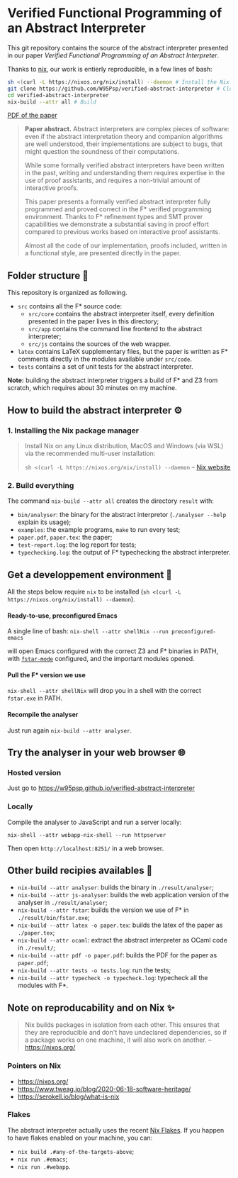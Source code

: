 # Verified Functional Programming of an Abstract Interpreter

This git repository contains the source of the abstract interpreter
presented in our paper *Verified Functional Programming of an Abstract
Interpreter*.

Thanks to [nix](https://nixos.org/), our work is entierly
reproducible, in a few lines of bash:
```bash
sh <(curl -L https://nixos.org/nix/install) --daemon # Install the Nix package manager
git clone https://github.com/W95Psp/verified-abstract-interpreter # Clone this repo
cd verified-abstract-interpreter
nix-build --attr all # Build
```

[PDF of the paper](dist/paper.pdf)

> **Paper abstract.** Abstract interpreters are complex pieces of software: even if the
> abstract interpretation theory and companion algorithms are well
> understood, their implementations are subject to bugs, that might
> question the soundness of their computations.
> 
> While some formally verified abstract interpreters have been written
> in the past, writing and understanding them requires expertise in the
> use of proof assistants, and requires a non-trivial amount of
> interactive proofs.
> 
> This paper presents a formally verified abstract interpreter fully
> programmed and proved correct in the F* verified programming
> environment. Thanks to F* refinement types and SMT prover capabilities
> we demonstrate a substantial saving in proof effort compared to
> previous works based on interactive proof assistants.
> 
> Almost all the code of our implementation, proofs included, written in
> a functional style, are presented directly in the paper.

## Folder structure 📂

This repository is organized as following.
 - `src` contains all the F* source code:
   + `src/core` contains the abstract interpreter itself, every
      definition presented in the paper lives in this directory;
   + `src/app` contains the command line frontend to the abstract
	  interpreter;
   + `src/js` contains the sources of the web wrapper.
 - `latex` contains LaTeX supplementary files, but the paper is
   written as F* comments directly in the modules available under
   `src/code`.
 - `tests` contains a set of unit tests for the abstract interpreter.

**Note:** building the abstract interpreter triggers a build of F* and
Z3 from scratch, which requires about 30 minutes on my machine.

## How to build the abstract interpreter ⚙
### 1. Installing the Nix package manager

> Install Nix on any Linux distribution, MacOS and Windows (via WSL)
> via the recommended multi-user installation:
>
> `sh <(curl -L https://nixos.org/nix/install) --daemon` – [Nix website](https://nixos.org/guides/install-nix.html)

### 2. Build everything
The command `nix-build --attr all` creates the directory `result` with:
 - `bin/analyser`: the binary for the abstract interpretor (`./analyser --help` explain its usage);
 - `examples`: the example programs, `make` to run every test;
 - `paper.pdf`, `paper.tex`: the paper;
 - `test-report.log`: the log report for tests;
 - `typechecking.log`: the output of F* typechecking the abstract interpreter.
  
## Get a developpement environment 🧰
All the steps below require `nix` to be installed (`sh <(curl -L https://nixos.org/nix/install) --daemon`).
 
#### Ready-to-use, preconfigured Emacs
A single line of bash:
```nix-shell --attr shellNix --run preconfigured-emacs```

will open Emacs configured with the correct Z3 and F* binaries in
PATH, with [`fstar-mode`](https://github.com/FStarLang/fstar-mode.el)
configured, and the important modules opened.

#### Pull the F* version we use
`nix-shell --attr shellNix` will drop you in a shell with the correct
`fstar.exe` in PATH.

#### Recompile the analyser
Just run again `nix-build --attr analyser`.

## Try the analyser in your web browser 🌐
### Hosted version
Just go to https://w95psp.github.io/verified-abstract-interpreter

### Locally
Compile the analyser to JavaScript and run a server locally:

`nix-shell --attr webapp-nix-shell --run httpserver`

Then open `http://localhost:8251/` in a web browser.


## Other build recipies availables 💉
 - `nix-build --attr analyser`: builds the binary in `./result/analyser`;
 - `nix-build --attr js-analyser`: builds the web application version of the analyser in `./result/analyser`;
 - `nix-build --attr fstar`: builds the version we use of F* in `./result/bin/fstar.exe`;
 - `nix-build --attr latex -o paper.tex`: builds the latex of the paper as `./paper.tex`;
 - `nix-build --attr ocaml`: extract the abstract interpreter as OCaml code in `./result/`;
 - `nix-build --attr pdf -o paper.pdf`: builds the PDF for the paper as `paper.pdf`;
 - `nix-build --attr tests -o tests.log`: run the tests;
 - `nix-build --attr typecheck -o typecheck.log`: typecheck all the modules with F*.

## Note on reproducability and on Nix ✨
> Nix builds packages in isolation from each other. This ensures that
> they are reproducible and don't have undeclared dependencies, so if
> a package works on one machine, it will also work on another. – https://nixos.org/
### Pointers on Nix
 - https://nixos.org/
 - https://www.tweag.io/blog/2020-06-18-software-heritage/
 - https://serokell.io/blog/what-is-nix

### Flakes
The abstract interpreter actually uses the recent [Nix Flakes](https://nixos.wiki/wiki/Flakes).
If you happen to have flakes enabled on your machine, you can:
 - `nix build .#any-of-the-targets-above`;
 - `nix run .#emacs`;
 - `nix run .#webapp`.


